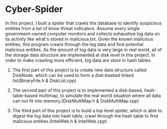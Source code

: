 # Cyber-Spider
In this project, I built a spider that crawls the database to identify suspicious entities from a list of know threat indicators. Assume every single government-owned computer monitors and collects exhaustive log data on its activity like what's stored in malicious.txt. Given the known malicious entities, this program crawls through the log data and find potential malicious entities. As the amount of log data is very large in real world, all of the storage data structure are implemented at disk level in this project. In order to make crawling more efficient, log data are store in hash tables.

1. The first part of this project is to create new data structure called DiskNode, which can be used to form a disk-basked linked list(BinaryFile.h & DiskList.cpp)

2. The second part of this project is to implemented a disk-based, hash-table-based multimap, to simulate the real world situation where all data can not fit into memory.(DiskMultiMap.h & DiskMultiMap.cpp)

3. The third part of this project is to build a top level spider, which is able to digest the log data into hash table, crawl through the hash table to find malicious entities.(IntelWeb.h & IntelWeb.cpp)
